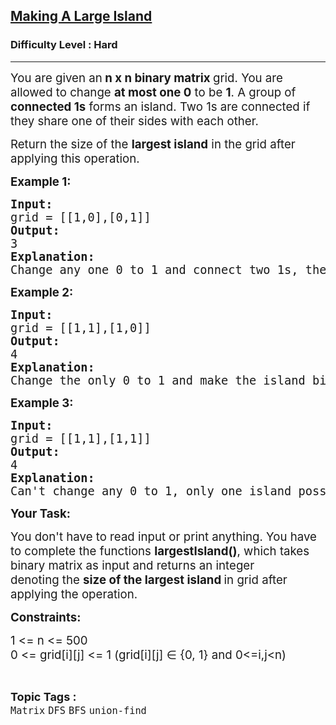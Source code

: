<h2><a href="https://practice.geeksforgeeks.org/problems/making-a-large-island/1">Making A Large Island</a></h2><h3>Difficulty Level : Hard</h3><hr><div class="problems_problem_content__Xm_eO"><p><span style="font-size: 14pt;">You are given an<strong> n x n binary matrix </strong>grid. You are allowed to change <strong>at most one 0</strong> to be <strong>1</strong>.&nbsp;</span><span style="font-size: 18.6667px;">A group of <strong>connected 1s</strong> forms an island. Two 1s are connected if they share one of their sides with each other.</span></p>
<p><span style="font-size: 14pt;">Return the size of the <strong>largest island</strong> in the grid after applying this operation.</span></p>
<p><strong><span style="font-size: 14pt;">Example 1:</span></strong></p>
<pre><span style="font-size: 14pt;"><strong><span style="font-size: 14pt;">Input:&nbsp;</span></strong><br><span style="font-size: 14pt;">grid = [[1,0],[0,1]]</span><br><strong><span style="font-size: 14pt;">Output:</span></strong><br><span style="font-size: 14pt;">3</span><br><strong><span style="font-size: 14pt;">Explanation:</span></strong><br><span style="font-size: 18.6667px;">Change any one 0 to 1 and connect two 1s, then we get an island with area = 3.</span><br></span></pre>
<p><strong><span style="font-size: 14pt;">Example 2:</span></strong></p>
<pre><strong><span style="font-size: 14pt;">Input:&nbsp;</span></strong><br><span style="font-size: 14pt;">grid = [[1,1],[1,0]]</span><br><strong><span style="font-size: 14pt;">Output:</span></strong><br><span style="font-size: 14pt;">4</span><br><strong><span style="font-size: 14pt;">Explanation:</span></strong><br><span style="font-size: 18.6667px;">Change the only 0 to 1 and make the island bigger, then we get an island with area = 4.<br></span></pre>
<p><strong><span style="font-size: 14pt;">Example 3:</span></strong></p>
<pre><strong><span style="font-size: 14pt;">Input:&nbsp;</span></strong><br><span style="font-size: 14pt;">grid = [[1,1],[1,1]]</span><br><strong><span style="font-size: 14pt;">Output:</span></strong><br><span style="font-size: 14pt;">4</span><br><strong><span style="font-size: 14pt;">Explanation:</span></strong><br><span style="font-size: 18.6667px;">Can't change any 0 to 1, only one island possible with area = 4.<br></span></pre>
<p><span style="font-size: 18.6667px;"><strong>Your Task:</strong><br></span></p>
<p><span style="font-size: 18.6667px;">You don't have to read input or print anything. You have to complete the functions <strong>largestIsland()</strong>, which takes binary matrix as input and returns an integer denoting&nbsp;</span><span style="font-size: 18.6667px;">the <strong>size of the largest island </strong>in grid after applying the operation.</span></p>
<p><strong><span style="font-size: 18.6667px;">Constraints:</span></strong></p>
<p><span style="font-size: 18.6667px;">1 &lt;= n &lt;= 500<br>0 &lt;= grid[i][j] &lt;= 1 (grid[i][j] </span><span style="font-size: 18.6667px;">∈ {0, 1} and </span><span style="font-size: 18.6667px;">0&lt;=i,j&lt;n)</span></p></div><br><p><span style=font-size:18px><strong>Topic Tags : </strong><br><code>Matrix</code>&nbsp;<code>DFS</code>&nbsp;<code>BFS</code>&nbsp;<code>union-find</code>&nbsp;